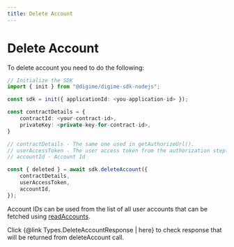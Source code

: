 ```yaml
---
title: Delete Account
---
```


# Delete Account

To delete account you need to do the following:

```typescript
// Initialize the SDK
import { init } from "@digime/digime-sdk-nodejs";

const sdk = init({ applicationId: <you-application-id> });

const contractDetails = {
    contractId: <your-contract-id>,
    privateKey: <private-key-for-contract-id>,
}

// contractDetails - The same one used in getAuthorizeUrl().
// userAccessToken - The user access token from the authorization step.
// accountId - Account Id

const { deleted } = await sdk.deleteAccount({
    contractDetails,
    userAccessToken,
    accountId,
});
```

Account IDs can be used from the list of all user accounts that can be fetched using [readAccounts](read-accounts.md).

Click {@link Types.DeleteAccountResponse | here} to check response that will be returned from deleteAccount call.
